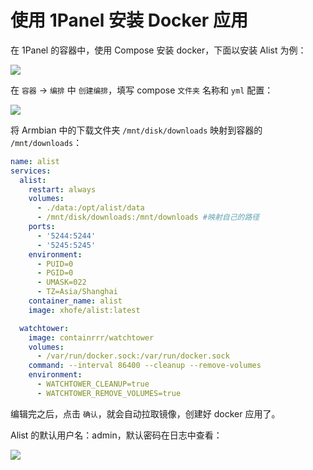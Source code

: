 # 使用 1Panel 安装 Docker 应用

在 1Panel 的容器中，使用 Compose 安装 docker，下面以安装 Alist 为例：

![](https://img.slarker.me/wiki/20250318180035431.webp)

在 `容器` -> `编排` 中 `创建编排`，填写 compose `文件夹` 名称和 `yml` 配置：

![](https://img.slarker.me/wiki/20250318180434525.webp)

将 Armbian 中的下载文件夹 `/mnt/disk/downloads` 映射到容器的 `/mnt/downloads`：

```yml
name: alist
services:
  alist:
    restart: always
    volumes:
      - ./data:/opt/alist/data
      - /mnt/disk/downloads:/mnt/downloads #映射自己的路径
    ports:
      - '5244:5244'
      - '5245:5245'
    environment:
      - PUID=0
      - PGID=0
      - UMASK=022
      - TZ=Asia/Shanghai
    container_name: alist
    image: xhofe/alist:latest

  watchtower:
    image: containrrr/watchtower
    volumes:
      - /var/run/docker.sock:/var/run/docker.sock
    command: --interval 86400 --cleanup --remove-volumes
    environment:
      - WATCHTOWER_CLEANUP=true
      - WATCHTOWER_REMOVE_VOLUMES=true
```

编辑完之后，点击 `确认`，就会自动拉取镜像，创建好 docker 应用了。

Alist 的默认用户名：admin，默认密码在日志中查看：

![](https://img.slarker.me/wiki/20250318180752670.webp)